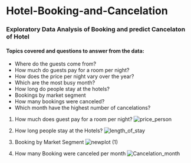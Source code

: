 # Hotel-Booking-and-Cancelation
### Exploratory Data Analysis of Booking and predict Cancelaton of Hotel 

#### Topics covered and questions to answer from the data:

- Where do the guests come from?
- How much do guests pay for a room per night?
- How does the price per night vary over the year?
- Which are the most busy month?
- How long do people stay at the hotels?
- Bookings by market segment
- How many bookings were canceled?
- Which month have the highest number of cancelations?

1. How much does guest pay for a room per night?
![price_person](https://user-images.githubusercontent.com/76864608/182549397-f818beb3-5f06-40a9-a079-6ed3a7815cf5.png)

2. How long people stay at the Hotels?
![length_of_stay](https://user-images.githubusercontent.com/76864608/182549572-c7d20c28-c358-4228-8391-f66c48453c62.png)

3. Booking by Market Segment
![newplot (1)](https://user-images.githubusercontent.com/76864608/182550140-16872633-a3bd-418c-b4c9-56a8dd73e47c.png)

4. How many Booking were canceled per month
![Cancelation_month](https://user-images.githubusercontent.com/76864608/182550390-9e231999-22fb-4bbb-9f8c-ee54118355f2.png)

